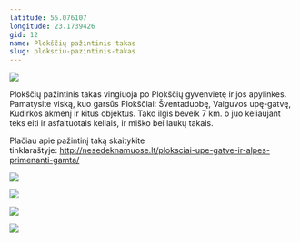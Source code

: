 ```yaml
---
latitude: 55.076107
longitude: 23.1739426
gid: 12
name: Plokščių pažintinis takas
slug: ploksciu-pazintinis-takas
---
```

![](https://doc-10-ag-mymaps.googleusercontent.com/untrusted/hostedimage/ihucu48q9m5s1hftel5u85tfdc/6mp4th9nfh94icsl1romnoq990/1641717000000/-WPmm_dsOCr8C_2Ftfdhs7CzXYdOD0wc/*/6AIsG_vaEZ1Z-qNxevpNCPLe7TYbk2MTvmLBm3JKMmLzNdWop4atGa29JcxMTQ7VMv2f0cfCf7R09QyOMiXOyaZ2QeD7OkfTVv8RbeOJrQV92hZ3uCHsRSgVerrtUkJDHzogrxdOCrRbAWtKp1xVRqH11bHdiHbJxgW4ohEuxqClJZaYc4ssKe4agfD1ky0M6?session=0&fife)  
  
Plokščių pažintinis takas vingiuoja po Plokščių gyvenvietę ir jos apylinkes. Pamatysite viską, kuo garsūs Plokščiai: Šventaduobę, Vaiguvos upę-gatvę, Kudirkos akmenį ir kitus objektus. Tako ilgis beveik 7 km. o juo keliaujant teks eiti ir asfaltuotais keliais, ir miško bei laukų takais.  
  
Plačiau apie pažintinį taką skaitykite tinklaraštyje: http://nesedeknamuose.lt/ploksciai-upe-gatve-ir-alpes-primenanti-gamta/  
  
![](https://doc-0k-ag-mymaps.googleusercontent.com/untrusted/hostedimage/ihucu48q9m5s1hftel5u85tfdc/c4jqvahigv9p8putdi5q259ioo/1641717000000/-WPmm_dsOCr8C_2Ftfdhs7CzXYdOD0wc/*/6AIsG_vZJ5ZJ7XfooEVuTe6fWU2YCnjFnWqnnhnmjEuChoaso8Xpcaa_g7GMnzcmRtdMLiIv_TFpBMncCh_VuF4NUw7JZ4qD5NwAOlem3irwcAzHDGw8HXLTyz4uGeOWP7kmPMn8ZzzBDVX8IHTEqyqmwgAov6spcRl1xmoe2AuujRSpWozmv3AK8Baatxh-m?session=0&fife)  
  
![](https://doc-14-ag-mymaps.googleusercontent.com/untrusted/hostedimage/ihucu48q9m5s1hftel5u85tfdc/d5ah6jstucp8ccujuv7u5vqjh8/1641717000000/-WPmm_dsOCr8C_2Ftfdhs7CzXYdOD0wc/*/6AIsG_vYIYfA1TamGUjiKFwula-kTb7M2YCOoE6cIvu3oH2_Rii3KfugHkGTb7NR1vxB1xupit_U6EUkMMKG-xdb5HwArxdGn7YoVhQa-0raOeS9cqC5hA8yOM5_wSYfT8aw3x5Yeu-L9M0QkhU5JLi-bkfZMUdoYDuz8c8LSrzAsb8-6buYUJYaf59JrMpRg?session=0&fife)  
  
![](https://doc-04-ag-mymaps.googleusercontent.com/untrusted/hostedimage/ihucu48q9m5s1hftel5u85tfdc/oeat11d18o8jcuh5helugbvfeg/1641717000000/-WPmm_dsOCr8C_2Ftfdhs7CzXYdOD0wc/*/6AIsG_vbLsZmBEckm3SIwBQDjtmV2Np0SvsSJ7Uhy6kYTLEDH0Q0N9-Rh0xmWmB5hBkr4_FaEZv4nrSQl2L2w7f_EWaNrOG6fhM5acoRVM68N8nnneNPgZxnZfinaEwCXGepXdU4zU79Wwp1tfzT9euHTkrR6dsoJnWwOU91PEdRwQVUXzFFWFbXW0QR-qyoc?session=0&fife)  
  
![](https://doc-14-ag-mymaps.googleusercontent.com/untrusted/hostedimage/ihucu48q9m5s1hftel5u85tfdc/8f3n0mn6mk318bivkg7fhfhgl4/1641717000000/-WPmm_dsOCr8C_2Ftfdhs7CzXYdOD0wc/*/6AIsG_vbRxpEIi4Y5_x9CNeh8-80uNGj5v0QNxcQpJYCiGj3P2BZt0eDEpx0MFDE2tmg-N2_zdVX3xzk-vg1DHW-7j66MNkcd9CjATfsOzp4Zr4yZYNdeqo0VdaCrPJrgxCiqSdtKJuUN4bqcjTwuibzYrENCS2JlS--z-K-TkoT07s8cboUWZLwRJsqGbg9D?session=0&fife)
